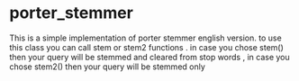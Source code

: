 # porter_stemmer
This is a simple implementation of porter stemmer english version.
to use this class you can call stem or stem2 functions .
 in case you chose stem() then your query will be stemmed and cleared from stop words ,
in case you chose stem2() then your query will be stemmed only
